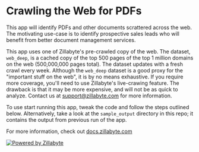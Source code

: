 # Crawling the Web for PDFs

This app will identify PDFs and other documents scrattered across the web.  The motivating use-case is to identify prospective sales leads who will benefit from better document management services. 

This app uses one of Zillabyte's pre-crawled copy of the web.  The dataset, `web_deep`, is a cached copy of the top 500 pages of the top 1 million domains on the web (500,000,000 pages total).  The dataset updates with a fresh crawl every week.  Although the `web_deep` dataset is a good proxy for the "important stuff on the web", it is by no means exhaustive.  If you require more coverage, you'll need to use Zillabyte's live-crawing feature.  The drawback is that it may be more expensive, and will not be as quick to analyze.  Contact us at support@zillabyte.com for more information. 

To use start running this app, tweak the code and follow the steps outlined below.  Alternatively, take a look at the `sample_output` directory in this repo; it contains the output from previous run of the app. 

For more information, check out [docs.zillabyte.com](http://docs.zillabyte.com)

[![Powered by Zillabyte](http://www.zillabyte.com/powered_by.png)](http://docs.zillabyte.com/)


